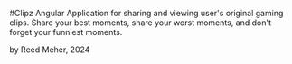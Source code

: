 #Clipz
Angular Application for sharing and viewing user's original gaming clips. Share your best moments, share your worst moments, and don't forget your funniest moments.

by Reed Meher, 2024